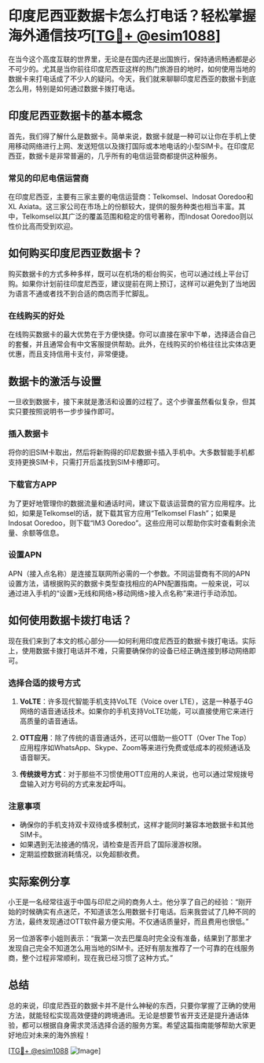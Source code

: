 # 印度尼西亚数据卡怎么打电话？轻松掌握海外通信技巧[[TG💪+ @esim1088](https://t.me/s/esim1088)]

在当今这个高度互联的世界里，无论是在国内还是出国旅行，保持通讯畅通都是必不可少的。尤其是当你前往印度尼西亚这样的热门旅游目的地时，如何使用当地的数据卡来打电话成了不少人的疑问。今天，我们就来聊聊印度尼西亚的数据卡到底怎么用，特别是如何通过数据卡拨打电话。

## 印度尼西亚数据卡的基本概念

首先，我们得了解什么是数据卡。简单来说，数据卡就是一种可以让你在手机上使用移动网络进行上网、发送短信以及拨打国际或本地电话的小型SIM卡。在印度尼西亚，数据卡是非常普遍的，几乎所有的电信运营商都提供这种服务。

### 常见的印尼电信运营商

在印度尼西亚，主要有三家主要的电信运营商：Telkomsel、Indosat Ooredoo和XL Axiata。这三家公司在市场上的份额较大，提供的服务种类也相当丰富。其中，Telkomsel以其广泛的覆盖范围和稳定的信号著称，而Indosat Ooredoo则以性价比高而受到欢迎。

## 如何购买印度尼西亚数据卡？

购买数据卡的方式多种多样，既可以在机场的柜台购买，也可以通过线上平台订购。如果你计划前往印度尼西亚，建议提前在网上预订，这样可以避免到了当地因为语言不通或者找不到合适的商店而手忙脚乱。

### 在线购买的好处

在线购买数据卡的最大优势在于方便快捷。你可以直接在家中下单，选择适合自己的套餐，并且通常会有中文客服提供帮助。此外，在线购买的价格往往比实体店更优惠，而且支持信用卡支付，非常便捷。

## 数据卡的激活与设置

一旦收到数据卡，接下来就是激活和设置的过程了。这个步骤虽然看似复杂，但其实只要按照说明书一步步操作即可。

### 插入数据卡

将你的旧SIM卡取出，然后将新购得的印尼数据卡插入手机中。大多数智能手机都支持更换SIM卡，只需打开后盖找到SIM卡槽即可。

### 下载官方APP

为了更好地管理你的数据流量和通话时间，建议下载该运营商的官方应用程序。比如，如果是Telkomsel的话，就下载其官方应用“Telkomsel Flash”；如果是Indosat Ooredoo，则下载“IM3 Ooredoo”。这些应用可以帮助你实时查看剩余流量、余额等信息。

### 设置APN

APN（接入点名称）是连接互联网所必需的一个参数。不同运营商有不同的APN设置方法，请根据购买的数据卡类型查找相应的APN配置指南。一般来说，可以通过进入手机的“设置>无线和网络>移动网络>接入点名称”来进行手动添加。

## 如何使用数据卡拨打电话？

现在我们来到了本文的核心部分——如何利用印度尼西亚的数据卡拨打电话。实际上，使用数据卡拨打电话并不难，只需要确保你的设备已经正确连接到移动网络即可。

### 选择合适的拨号方式

1. **VoLTE**：许多现代智能手机支持VoLTE（Voice over LTE），这是一种基于4G网络的语音通话技术。如果你的手机支持VoLTE功能，可以直接使用它来进行高质量的语音通话。
   
2. **OTT应用**：除了传统的语音通话外，还可以借助一些OTT（Over The Top）应用程序如WhatsApp、Skype、Zoom等来进行免费或低成本的视频通话及语音聊天。

3. **传统拨号方式**：对于那些不习惯使用OTT应用的人来说，也可以通过常规拨号盘输入对方号码的方式来发起呼叫。

### 注意事项

- 确保你的手机支持双卡双待或多模制式，这样才能同时兼容本地数据卡和其他SIM卡。
- 如果遇到无法接通的情况，请检查是否开启了国际漫游权限。
- 定期监控数据消耗情况，以免超额收费。

## 实际案例分享

小王是一名经常往返于中国与印尼之间的商务人士。他分享了自己的经验：“刚开始的时候确实有点迷茫，不知道该怎么用数据卡打电话。后来我尝试了几种不同的方法，最终发现通过OTT软件最方便实用。不仅通话质量好，而且费用也很低。”

另一位游客李小姐则表示：“我第一次去巴厘岛时完全没有准备，结果到了那里才发现自己完全不知道怎么用当地的SIM卡。还好有朋友推荐了一个可靠的在线服务商，整个过程非常顺利，现在我已经习惯了这种方式。”

## 总结

总的来说，印度尼西亚的数据卡并不是什么神秘的东西，只要你掌握了正确的使用方法，就能轻松实现高效便捷的跨境通讯。无论是想要节省开支还是提升通话体验，都可以根据自身需求灵活选择合适的服务方案。希望这篇指南能够帮助大家更好地应对未来的海外旅程！

[[TG💪+ @esim1088](https://t.me/s/esim1088) ![Image](https://i.postimg.cc/4NQfJmqS/Snipaste-2025-05-13-00-14-12.png)]